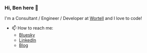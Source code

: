 ### Hi, Ben here 👋

I'm a Consultant / Engineer / Developer at [Wortell](https://github.com/wortell) and I love to code!

- 📫 How to reach me:
  - [Bluesky](https://bsky.app/profile/bgelens.nl)
  - [LinkedIn](https://www.linkedin.com/in/ben-gelens-mvp-06407b22/)
  - [Blog](https://bgelens.nl)
